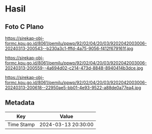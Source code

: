 # Hasil

## Foto C Plano

https://sirekap-obj-formc.kpu.go.id/8061/pemilu/ppwp/92/02/04/20/03/9202042003006-20240313-200543--b230a3c1-fffd-4a75-9056-f412f679161f.jpg

https://sirekap-obj-formc.kpu.go.id/8061/pemilu/ppwp/92/02/04/20/03/9202042003006-20240313-200559--4a694d02-c214-473d-8848-8940414b3dce.jpg

https://sirekap-obj-formc.kpu.go.id/8061/pemilu/ppwp/92/02/04/20/03/9202042003006-20240313-200618--22950ae5-bb01-4e93-9522-a88de0a77ea4.jpg


## Metadata

| Key        | Value               |
| ---------- | ------------------- |
| Time Stamp | 2024-03-13 20:30:00 |



